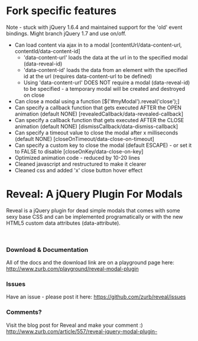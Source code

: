 <h1>Fork specific features</h1>
<p>Note - stuck with jQuery 1.6.4 and maintained support for the 'old' event bindings. Might branch jQuery 1.7 and use on/off.</p>
<ul>
  <li>Can load content via ajax in to a modal [contentUrl/data-content-url, contentId/data-content-id]
    <ul>
      <li>'data-content-url' loads the data at the url in to the specified modal (data-reveal-id)</li>
      <li>'data-content-id' loads the data from an element with the specified id at the url (requires data-content-url to be defined)</li>
      <li>Using 'data-content-url' DOES NOT require a modal (data-reveal-id) to be specified - a temporary modal will be created and destroyed on close</li>      
    </ul>
  </li>
  <li>Can close a modal using a function [$('#myModal').reveal('close');]</li>
  <li>Can specify a callback function that gets executed AFTER the OPEN animation (default NONE) [revealedCallback/data-revealed-callback]</li>
  <li>Can specify a callback function that gets executed AFTER the CLOSE animation (default NONE) [dismissCallback/data-dismiss-callback]</li>
  <li>Can specify a timeout value to close the modal after x milliseconds (default NONE) [closeOnTimeout/data-close-on-timeout]</li>
  <li>Can specify a custom key to close the modal (default ESCAPE) - or set it to FALSE to disable [closeOnKey/data-close-on-key]</li>
  <li>Optimized animation code - reduced by 10-20 lines</li>
  <li>Cleaned javascript and restructured to make it clearer</li>
  <li>Cleaned css and added 'x' close button hover effect</li>  
</ul>

<h1>Reveal: A jQuery Plugin For Modals</h1>
<p>Reveal is a jQuery plugin for dead simple modals that comes with some sexy base CSS and can be implemented programatically or with the new HTML5 custom data attributes (data-attribute).</p><br />
<h3>Download & Documentation </h3>
<p>All of the docs and the download link are on a playground page here: <a href="http://www.zurb.com/playground/reveal-modal-plugin">http://www.zurb.com/playground/reveal-modal-plugin</a></p>

<h3>Issues</h3>
<p>Have an issue - please post it here: <a href="https://github.com/zurb/reveal/issues">https://github.com/zurb/reveal/issues</a></p>

<h3>Comments?</h3>
<p>Visit the blog post for Reveal and make your comment :) <a href="http://www.zurb.com/article/557/reveal-jquery-modal-plugin-">http://www.zurb.com/article/557/reveal-jquery-modal-plugin-</a></p>
